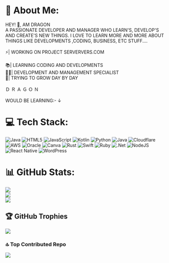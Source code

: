 # 💫 About Me:
HEY! 👋, AM DRAGON<br>A PASSIONATE DEVELOPER AND MANAGER WHO LEARN'S, DEVELOP'S AND CREATE'S NEW THINGS. I LOVE TO LEARN MORE AND MORE ABOUT THINGS LIKE DEVELOPMENTS ,CODING, BUSINESS, ETC STUFF.... <br><br>⚡| WORKING ON PROJECT SERVERVERS.COM<br><br>📚| LEARNING CODING AND DEVELOPMENTS<br>👨‍💻| DEVELOPMENT AND MANAGEMENT SPECIALIST <br>📡| TRYING TO GROW DAY BY DAY<br><br>Ｄ  Ｒ  Ａ  Ｇ  Ｏ  Ｎ<br><br>WOULD BE LEARNING:- ↓<br>                                             


# 💻 Tech Stack:
![Java](https://img.shields.io/badge/java-%23ED8B00.svg?style=flat&logo=openjdk&logoColor=white) ![HTML5](https://img.shields.io/badge/html5-%23E34F26.svg?style=flat&logo=html5&logoColor=white) ![JavaScript](https://img.shields.io/badge/javascript-%23323330.svg?style=flat&logo=javascript&logoColor=%23F7DF1E) ![Kotlin](https://img.shields.io/badge/kotlin-%237F52FF.svg?style=flat&logo=kotlin&logoColor=white) ![Python](https://img.shields.io/badge/python-3670A0?style=flat&logo=python&logoColor=ffdd54) ![Java](https://img.shields.io/badge/java-%23ED8B00.svg?style=flat&logo=openjdk&logoColor=white) ![Cloudflare](https://img.shields.io/badge/Cloudflare-F38020?style=flat&logo=Cloudflare&logoColor=white) ![AWS](https://img.shields.io/badge/AWS-%23FF9900.svg?style=flat&logo=amazon-aws&logoColor=white) ![Oracle](https://img.shields.io/badge/Oracle-F80000?style=flat&logo=oracle&logoColor=white) ![Canva](https://img.shields.io/badge/Canva-%2300C4CC.svg?style=flat&logo=Canva&logoColor=white) ![Rust](https://img.shields.io/badge/rust-%23000000.svg?style=flat&logo=rust&logoColor=white) ![Swift](https://img.shields.io/badge/swift-F54A2A?style=flat&logo=swift&logoColor=white) ![Ruby](https://img.shields.io/badge/ruby-%23CC342D.svg?style=flat&logo=ruby&logoColor=white) ![.Net](https://img.shields.io/badge/.NET-5C2D91?style=flat&logo=.net&logoColor=white) ![NodeJS](https://img.shields.io/badge/node.js-6DA55F?style=flat&logo=node.js&logoColor=white) ![React Native](https://img.shields.io/badge/react_native-%2320232a.svg?style=flat&logo=react&logoColor=%2361DAFB) ![WordPress](https://img.shields.io/badge/WordPress-%23117AC9.svg?style=flat&logo=WordPress&logoColor=white)
# 📊 GitHub Stats:
![](https://github-readme-stats.vercel.app/api?username=DragonDeveloper08&theme=neon&hide_border=false&include_all_commits=false&count_private=false)<br/>
![](https://nirzak-streak-stats.vercel.app/?user=DragonDeveloper08&theme=neon&hide_border=false)<br/>
![](https://github-readme-stats.vercel.app/api/top-langs/?username=DragonDeveloper08&theme=neon&hide_border=false&include_all_commits=false&count_private=false&layout=compact)

## 🏆 GitHub Trophies
![](https://github-profile-trophy.vercel.app/?username=DragonDeveloper08&theme=codeSTACKr&no-frame=false&no-bg=true&margin-w=4)

### 🔝 Top Contributed Repo
![](https://github-contributor-stats.vercel.app/api?username=DragonDeveloper08&limit=5&theme=ambient_gradient&combine_all_yearly_contributions=true)

<!-- Proudly created with GPRM ( https://gprm.itsvg.in ) -->
